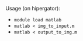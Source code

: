 Usage (on hipergator):
- `module load matlab`
- `matlab < img_to_input.m`
- `matlab < output_to_img.m`

